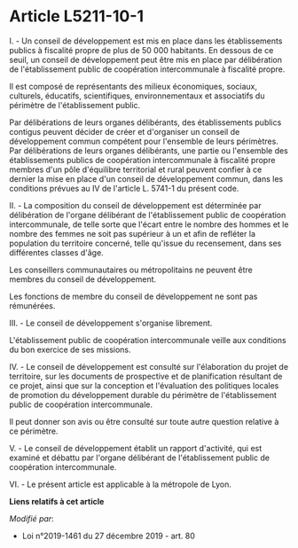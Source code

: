 # Article L5211-10-1

I. - Un conseil de développement est mis en place dans les établissements publics à fiscalité propre de plus de 50 000
habitants. En dessous de ce seuil, un conseil de développement peut être mis en place par délibération de l'établissement
public de coopération intercommunale à fiscalité propre.

Il est composé de représentants des milieux économiques, sociaux, culturels, éducatifs, scientifiques, environnementaux et
associatifs du périmètre de l'établissement public.

Par délibérations de leurs organes délibérants, des établissements publics contigus peuvent décider de créer et d'organiser
un conseil de développement commun compétent pour l'ensemble de leurs périmètres. Par délibérations de leurs organes
délibérants, une partie ou l'ensemble des établissements publics de coopération intercommunale à fiscalité propre membres
d'un pôle d'équilibre territorial et rural peuvent confier à ce dernier la mise en place d'un conseil de développement
commun, dans les conditions prévues au IV de l'article L. 5741-1 du présent code.

II. - La composition du conseil de développement est déterminée par délibération de l'organe délibérant de l'établissement
public de coopération intercommunale, de telle sorte que l'écart entre le nombre des hommes et le nombre des femmes ne soit
pas supérieur à un et afin de refléter la population du territoire concerné, telle qu'issue du recensement, dans ses
différentes classes d'âge.

Les conseillers communautaires ou métropolitains ne peuvent être membres du conseil de développement.

Les fonctions de membre du conseil de développement ne sont pas rémunérées.

III. - Le conseil de développement s'organise librement.

L'établissement public de coopération intercommunale veille aux conditions du bon exercice de ses missions.

IV. - Le conseil de développement est consulté sur l'élaboration du projet de territoire, sur les documents de prospective et
de planification résultant de ce projet, ainsi que sur la conception et l'évaluation des politiques locales de promotion du
développement durable du périmètre de l'établissement public de coopération intercommunale.

Il peut donner son avis ou être consulté sur toute autre question relative à ce périmètre.

V. - Le conseil de développement établit un rapport d'activité, qui est examiné et débattu par l'organe délibérant de
l'établissement public de coopération intercommunale.

VI. - Le présent article est applicable à la métropole de Lyon.

**Liens relatifs à cet article**

_Modifié par_:

  - Loi n°2019-1461 du 27 décembre 2019 - art. 80
